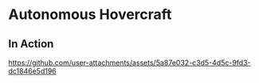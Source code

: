 # Autonomous Hovercraft

## In Action

https://github.com/user-attachments/assets/5a87e032-c3d5-4d5c-9fd3-dc1846e5d196

